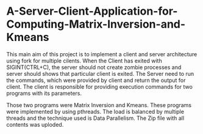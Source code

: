# A-Server-Client-Application-for-Computing-Matrix-Inversion-and-Kmeans

This main aim of this project is to implement a client and server architecture using fork for multiple cilents.
When the Client has exited with SIGINT(CTRL+C), the server should not create zombie processes and server should shows that particular client is exited.
The Server need to run the commands, which were provided by client and return the output for client.
The client is responsible for providing execution commands for two programs with its parameters.

Those two programs were Matrix Inversion and Kmeans. These programs were implemented by using pthreads.
The load is balanced by multiple threads and the technique used is Data Parallelism.
The Zip file with all contents was uploded.
